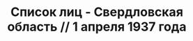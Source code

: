---
title: Список лиц - Свердловская область // 1 апреля 1937 года
description: РГАСПИ, ф.17, т.1, оп.171, дело 409, лист 65
images:
- /disk/pictures/v01/17-171-409-065.jpg
- /disk/pictures/v01/17-171-409-066.jpg
- /disk/pictures/v01/17-171-409-067.jpg
- /disk/pictures/v01/17-171-409-068.jpg
- /disk/pictures/v01/17-171-409-069.jpg
- /disk/pictures/v01/17-171-409-070.jpg
---